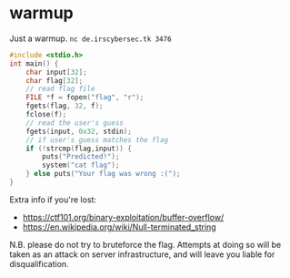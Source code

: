 # warmup
Just a warmup. `nc de.irscybersec.tk 3476`
```c
#include <stdio.h>
int main() {
    char input[32];
    char flag[32];
    // read flag file
    FILE *f = fopen("flag", "r");
    fgets(flag, 32, f);
    fclose(f);
    // read the user's guess
    fgets(input, 0x32, stdin);
    // if user's guess matches the flag
    if (!strcmp(flag,input)) {
        puts("Predicted!");
        system("cat flag");
    } else puts("Your flag was wrong :(");
}
```

Extra info if you're lost:
* https://ctf101.org/binary-exploitation/buffer-overflow/
* https://en.wikipedia.org/wiki/Null-terminated_string

N.B. please do not try to bruteforce the flag. Attempts at doing so will be taken as an attack on server infrastructure, and will leave you liable for disqualification.
